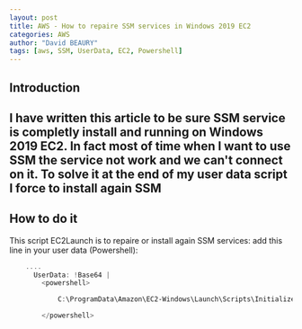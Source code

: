 ```yaml
---
layout: post
title: AWS - How to repaire SSM services in Windows 2019 EC2
categories: AWS
author: "David BEAURY"
tags: [aws, SSM, UserData, EC2, Powershell] 
---
```

## Introduction
I have written this article to be sure SSM service is completly install and running on Windows 2019 EC2.
In fact most of time when I want to use SSM the service not work and we can't connect on it. To solve it at the end of my user data script I force to install again SSM
---
## How to do it
This script EC2Launch is to repaire or install again SSM services: add this line in your user data (Powershell):

```POWERSHELL
    ....
      UserData: !Base64 |
        <powershell>

            C:\ProgramData\Amazon\EC2-Windows\Launch\Scripts\InitializeInstance.ps1

        </powershell>

````